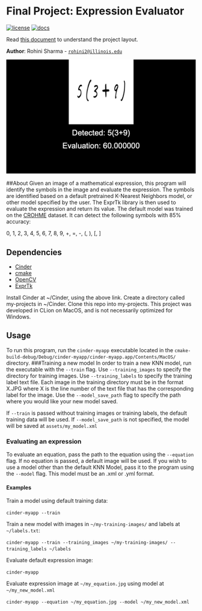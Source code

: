 # Final Project: Expression Evaluator

[![license](https://img.shields.io/badge/license-MIT-green)](LICENSE)
[![docs](https://img.shields.io/badge/docs-yes-brightgreen)](docs/README.md)

Read [this document](https://cliutils.gitlab.io/modern-cmake/chapters/basics/structure.html) to understand the project
layout.

**Author**: Rohini Sharma - [`rohini2@illinois.edu`](mailto:rohini2@illinois.edu)

![Example](assets/readme_example.png?raw=true)

##About
Given an image of a mathematical expression, this program will identify the symbols in the image and 
evaluate the expression. The symbols are identified based on a default pretrained K-Nearest Neighbors model, or
other model specified by the user. The ExprTk library is then used to evaluate the expression and return its value. 
The default model was trained on the [CROHME] dataset. It can detect the following 
symbols with 85% accuracy: 

0, 1,  2, 3, 4, 5, 6, 7, 8, 9, +, =, -, (, ), [, ]


## Dependencies
- [Cinder]
- [cmake]
- [OpenCV]
- [ExprTk]

Install Cinder at ~/Cinder, using the above link. Create a directory called my-projects in ~/Cinder. Clone this repo into
my-projects. This project was developed in CLion on MacOS, and is not necessarily optimized for Windows. 

## Usage
To run this program, run the ```cinder-myapp``` executable located in the 
```cmake-build-debug/Debug/cinder-myapp/cinder-myapp.app/Contents/MacOS/``` directory. 
###Training a new model
In order to train a new KNN model, run the executable with the ```--train``` flag. Use ```--training_images``` to specify
the directory for training images. Use ```--training_labels``` to specify the training label text file. Each image in the 
training directory must be in the format X.JPG where X is the line number of the text file that has the 
corresponding label for the image. Use the ```--model_save_path``` flag to specify the path where you would like your new model
saved.

If ```--train``` is passed without training images or training labels, the default training data will be used. If 
```--model_save_path``` is not specified, the model will be saved at ```assets/my_model.xml```

### Evaluating an expression
To evaluate an equation, pass the path to the equation using the ```--equation``` flag. If no equation is passed, a default
image will be used. If you wish to use a model other than the default KNN Model, pass it to the program using the 
```--model``` flag. This model must be an .xml or .yml format. 
 
#### Examples 
Train a model using default training data:  

```cinder-myapp --train```

 Train a new model with images in ```~/my-training-images/``` and labels at ```~/labels.txt```:

```cinder-myapp --train --training_images ~/my-training-images/ --training_labels ~/labels```

Evaluate default expression image: 

```cinder-myapp```

Evaluate expression image at ```~/my_equation.jpg``` using model at ```~/my_new_model.xml```

```cinder-myapp --equation ~/my_equation.jpg --model ~/my_new_model.xml```









[Cinder]: https://libcinder.org/download
[cmake]: https://cmake.org/
[OpenCV]: https://blog.zhajor.com/2016/10/install-opencv-and-make-a-test-project-with-clion/
[ExprTk]: https://github.com/ArashPartow/exprtk
[CROHME]: http://www.iapr-tc11.org/mediawiki/index.php?title=CROHME:_Competition_on_Recognition_of_Online_Handwritten_Mathematical_Expressions

